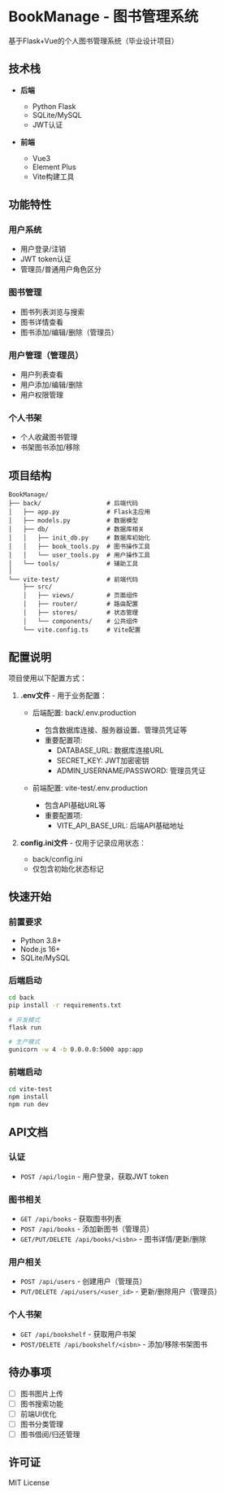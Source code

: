 # BookManage - 图书管理系统

基于Flask+Vue的个人图书管理系统（毕业设计项目）

## 技术栈

- **后端**
  - Python Flask
  - SQLite/MySQL
  - JWT认证

- **前端**
  - Vue3
  - Element Plus
  - Vite构建工具

## 功能特性

### 用户系统
- 用户登录/注销
- JWT token认证
- 管理员/普通用户角色区分

### 图书管理
- 图书列表浏览与搜索
- 图书详情查看
- 图书添加/编辑/删除（管理员）

### 用户管理（管理员）
- 用户列表查看
- 用户添加/编辑/删除
- 用户权限管理

### 个人书架
- 个人收藏图书管理
- 书架图书添加/移除

## 项目结构

```
BookManage/
├── back/                  # 后端代码
│   ├── app.py             # Flask主应用
│   ├── models.py          # 数据模型
│   ├── db/                # 数据库相关
│   │   ├── init_db.py     # 数据库初始化
│   │   ├── book_tools.py  # 图书操作工具
│   │   └── user_tools.py  # 用户操作工具
│   └── tools/             # 辅助工具
│
└── vite-test/             # 前端代码
    ├── src/
    │   ├── views/         # 页面组件
    │   ├── router/        # 路由配置
    │   ├── stores/        # 状态管理
    │   └── components/    # 公共组件
    └── vite.config.ts     # Vite配置
```

## 配置说明

项目使用以下配置方式：

1. **.env文件** - 用于业务配置：
   - 后端配置: back/.env.production
     - 包含数据库连接、服务器设置、管理员凭证等
     - 重要配置项:
       - DATABASE_URL: 数据库连接URL
       - SECRET_KEY: JWT加密密钥
       - ADMIN_USERNAME/PASSWORD: 管理员凭证

   - 前端配置: vite-test/.env.production
     - 包含API基础URL等
     - 重要配置项:
       - VITE_API_BASE_URL: 后端API基础地址

2. **config.ini文件** - 仅用于记录应用状态：
   - back/config.ini
   - 仅包含初始化状态标记

## 快速开始

### 前置要求
- Python 3.8+
- Node.js 16+
- SQLite/MySQL

### 后端启动
```bash
cd back
pip install -r requirements.txt

# 开发模式
flask run

# 生产模式
gunicorn -w 4 -b 0.0.0.0:5000 app:app
```

### 前端启动
```bash
cd vite-test
npm install
npm run dev
```

## API文档

### 认证
- `POST /api/login` - 用户登录，获取JWT token

### 图书相关
- `GET /api/books` - 获取图书列表
- `POST /api/books` - 添加新图书（管理员）
- `GET/PUT/DELETE /api/books/<isbn>` - 图书详情/更新/删除

### 用户相关
- `POST /api/users` - 创建用户（管理员）
- `PUT/DELETE /api/users/<user_id>` - 更新/删除用户（管理员）

### 个人书架
- `GET /api/bookshelf` - 获取用户书架
- `POST/DELETE /api/bookshelf/<isbn>` - 添加/移除书架图书

## 待办事项
- [ ] 图书图片上传
- [ ] 图书搜索功能
- [ ] 前端UI优化
- [ ] 图书分类管理
- [ ] 图书借阅/归还管理

## 许可证

MIT License
